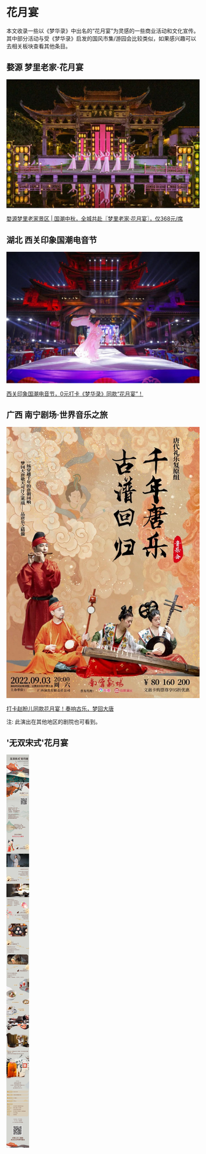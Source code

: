 # 花月宴

本文收录一些以《梦华录》中出名的“花月宴”为灵感的一些商业活动和文化宣传。其中部分活动与受《梦华录》启发的国风市集/游园会比较类似，如果感兴趣可以去相关板块查看其他条目。

## 婺源 梦里老家·花月宴

![](/image/xianxi/hyy/maoyuan.jpg)

[婺源梦里老家景区 | 国潮中秋，全城共赴〖梦里老家·花月宴〗，仅368元/席](https://mp.weixin.qq.com/s/2lAOUdhvm8MzVO0dglW2qQ)

## 湖北 西关印象国潮电音节

![](/image/xianxi/hyy/xiguan.jpg)

[西关印象国潮电音节，0元打卡《梦华录》同款“花月宴”！](https://mp.weixin.qq.com/s/8QVsCIqJOaiGJHnVYX6tIg)

## 广西 南宁剧场·世界音乐之旅

![](/image/xianxi/hyy/nn.jpg)

[打卡赵盼儿同款花月宴！奏响古乐，梦回大唐](https://mp.weixin.qq.com/s/PS4jyery1I83H6eca6vYrw)

注: 此演出在其他地区的剧院也可看到。

## '无双宋式'花月宴

![](/image/xianxi/hua.jpg)
